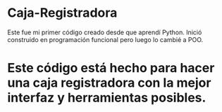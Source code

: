 # Caja-Registradora
Este fue mi primer código creado desde que aprendí Python. 
Inició construido en programación funcional pero luego lo cambié a POO.

# Este código está hecho para hacer una caja registradora con la mejor interfaz y herramientas posibles.
